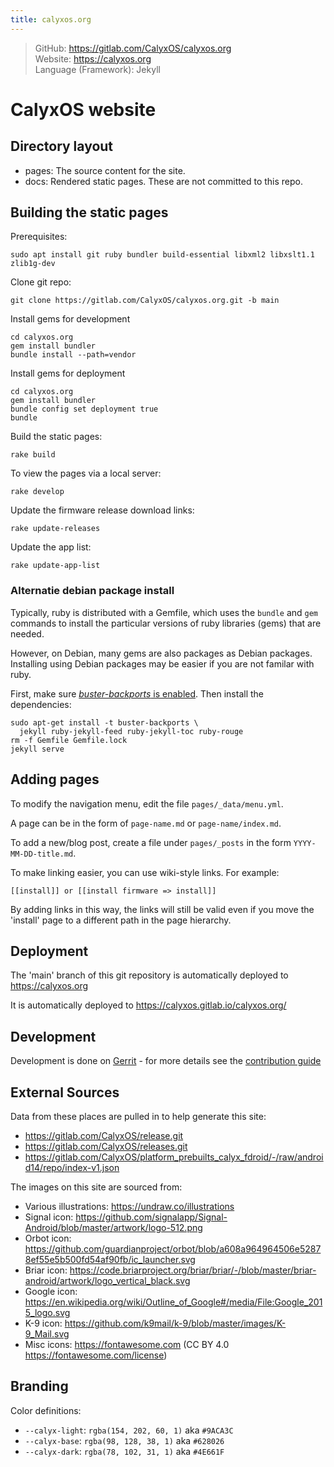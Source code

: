 ```yaml
---
title: calyxos.org
---
```


> GitHub: https://gitlab.com/CalyxOS/calyxos.org <br/>
> Website: https://calyxos.org <br/>
> Language (Framework): Jekyll

# CalyxOS website

## Directory layout

* pages: The source content for the site.
* docs: Rendered static pages. These are not committed to this repo.

## Building the static pages

Prerequisites:

```
sudo apt install git ruby bundler build-essential libxml2 libxslt1.1 zlib1g-dev
```

Clone git repo:

```
git clone https://gitlab.com/CalyxOS/calyxos.org.git -b main
```

Install gems for development

```
cd calyxos.org
gem install bundler
bundle install --path=vendor
```

Install gems for deployment

```
cd calyxos.org
gem install bundler
bundle config set deployment true
bundle
```

Build the static pages:

```
rake build
```

To view the pages via a local server:

```
rake develop
```

Update the firmware release download links:

```
rake update-releases
```

Update the app list:

```
rake update-app-list
```

### Alternatie debian package install

Typically, ruby is distributed with a Gemfile, which uses the
`bundle` and `gem` commands to install the particular versions of
ruby libraries (gems) that are needed.

However, on Debian, many gems are also packages as Debian packages.
Installing using Debian packages may be easier if you are not familar
with ruby.

First, make sure [_buster-backports_ is
enabled](https://backports.debian.org/Instructions/). Then install
the dependencies:

```
sudo apt-get install -t buster-backports \
  jekyll ruby-jekyll-feed ruby-jekyll-toc ruby-rouge
rm -f Gemfile Gemfile.lock
jekyll serve
```

## Adding pages

To modify the navigation menu, edit the file `pages/_data/menu.yml`.

A page can be in the form of `page-name.md` or `page-name/index.md`.

To add a new/blog post, create a file under `pages/_posts` in the form `YYYY-MM-DD-title.md`.

To make linking easier, you can use wiki-style links. For example:

```
[[install]] or [[install firmware => install]]
```

By adding links in this way, the links will still be valid even if you move the 'install' page to a different path in the page hierarchy.

## Deployment

The 'main' branch of this git repository is automatically deployed to https://calyxos.org

It is automatically deployed to https://calyxos.gitlab.io/calyxos.org/

## Development

Development is done on [Gerrit](https://review.calyxos.org/q/project:CalyxOS%252Fcalyxos.org) - for more details see the [contribution guide](https://calyxos.org/development/gerrit/)

## External Sources

Data from these places are pulled in to help generate this site:

* https://gitlab.com/CalyxOS/release.git
* https://gitlab.com/CalyxOS/releases.git
* https://gitlab.com/CalyxOS/platform_prebuilts_calyx_fdroid/-/raw/android14/repo/index-v1.json

The images on this site are sourced from:

* Various illustrations: https://undraw.co/illustrations
* Signal icon: https://github.com/signalapp/Signal-Android/blob/master/artwork/logo-512.png
* Orbot icon: https://github.com/guardianproject/orbot/blob/a608a964964506e52878ef55e5b500fd54af90fb/ic_launcher.svg
* Briar icon: https://code.briarproject.org/briar/briar/-/blob/master/briar-android/artwork/logo_vertical_black.svg
* Google icon: https://en.wikipedia.org/wiki/Outline_of_Google#/media/File:Google_2015_logo.svg
* K-9 icon: https://github.com/k9mail/k-9/blob/master/images/K-9_Mail.svg
* Misc icons: https://fontawesome.com (CC BY 4.0 https://fontawesome.com/license)

## Branding

Color definitions:

* `--calyx-light`: `rgba(154, 202, 60, 1)` aka `#9ACA3C`
* `--calyx-base`: `rgba(98, 128, 38, 1)` aka `#628026`
* `--calyx-dark`: `rgba(78, 102, 31, 1)` aka `#4E661F`

